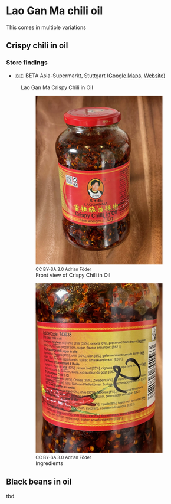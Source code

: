 # Lao Gan Ma chili oil

This comes in multiple variations

## Crispy chili in oil


### Store findings

* 🇩🇪 BETA Asia-Supermarkt, Stuttgart ([Google Maps](https://goo.gl/maps/UwoeLhQNrwrqREye6), [Website](http://www.beta-asia-supermarkt.de/))

<figure role="group">
  <figcaption>Lao Gan Ma Crispy Chili in Oil</figcaption>

  <figure>
    <img src="photos/laoganma-crispy-chili-in-oil-front.webp" alt="Front view of the packaging" />
    <footer><small>CC BY-SA 3.0 Adrian Föder</small></footer>
    <figcaption>Front view of Crispy Chili in Oil</figcaption>
  </figure>

  <figure>
    <img src="photos/laoganma-crispy-chili-in-oil-ingredients.webp" alt="Ingredients view of the packaging" />
    <footer><small>CC BY-SA 3.0 Adrian Föder</small></footer>
    <figcaption>Ingredients</figcaption>
  </figure>
</figure>

## Black beans in oil

tbd.
